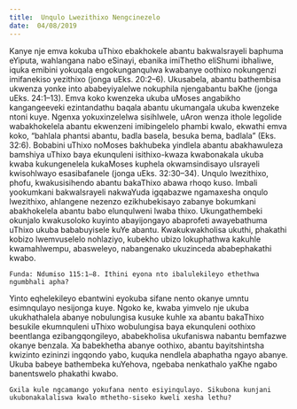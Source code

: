 ```yaml
---
title:  Unqulo Lwezithixo Nengcinezelo
date:  04/08/2019
---
```


Kanye nje emva kokuba uThixo ebakhokele abantu bakwaIsrayeli baphuma eYiputa, wahlangana nabo eSinayi, ebanika imiThetho eliShumi ibhaliwe, iquka emibini yokuqala engokunganqulwa kwabanye oothixo nokungenzi imifanekiso yezithixo (jonga uEks. 20:2–6). Ukusabela, abantu bathembisa ukwenza yonke into ababeyiyalelwe nokuphila njengabantu baKhe (jonga uEks. 24:1–13). Emva koko kwenzeka ukuba uMoses angabikho kangangeeveki ezintandathu baqala abantu ukumangala ukuba kwenzeke ntoni kuye. Ngenxa yokuxinzelelwa sisihlwele, uAron wenza ithole legolide wabakhokelela abantu ekwenzeni imibingelelo phambi kwalo, ekwathi emva koko, “bahlala phantsi abantu, badla basela, besuka bema, badlala” (Eks. 32:6). Bobabini uThixo noMoses bakhubeka yindlela abantu abakhawuleza bamshiya uThixo baya ekunquleni isithixo-kwaza kwabonakala ukuba kwaba kukungenelela kukaMoses kuphela okwamsindisayo uIsrayeli kwisohlwayo esasibafanele (jonga uEks. 32:30–34). Unqulo lwezithixo, phofu, kwakusisihendo abantu bakaThixo abawa rhoqo kuso. Imbali yookumkani bakwaIsrayeli nakwaYuda igqabazwe ngamaxesha onqulo lwezithixo, ahlangene nezenzo ezikhubekisayo zabanye bokumkani abakhokelela abantu babo elunqulweni lwaba thixo. Ukungathembeki okunjalo kwakusoloko kuyinto abayijongayo abaprofeti awayebathuma uThixo ukuba bababuyisele kuYe abantu. Kwakukwakholisa ukuthi, phakathi kobizo lwemvuselelo nohlaziyo, kubekho ubizo lokuphathwa kakuhle kwamahlwempu, abasweleyo, nabangenako ukuzinceda ababephakathi kwabo.

`Funda: Ndumiso 115:1–8. Ithini eyona nto ibalulekileyo ethethwa ngumbhali apha?`

Yinto eqhelekileyo ebantwini eyokuba sifane nento okanye umntu esimnqulayo nesijonga kuye. Ngoko ke, kwaba yimvelo nje ukuba ukukhathalela abanye nobulungisa kusuke kuhle xa abantu bakaThixo besukile ekumnquleni uThixo wobulungisa baya ekunquleni oothixo beentlanga ezibangqongileyo, ababekholisa ukufaniswa nabantu bemfazwe okanye benzala. Xa babekhetha abanye oothixo, abantu bayitshintsha kwizinto ezininzi ingqondo yabo, kuquka nendlela abaphatha ngayo abanye. Ukuba babeye bathembeka kuYehova, ngebaba nenkathalo yaKhe ngabo banentswelo phakathi kwabo.

`Gxila kule ngcamango yokufana nento esiyinqulayo. Sikubona kunjani ukubonakalaliswa kwalo mthetho-siseko kweli xesha lethu?`